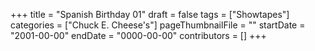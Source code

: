 +++
title = "Spanish Birthday 01"
draft = false
tags = ["Showtapes"]
categories = ["Chuck E. Cheese's"]
pageThumbnailFile = ""
startDate = "2001-00-00"
endDate = "0000-00-00"
contributors = []
+++
